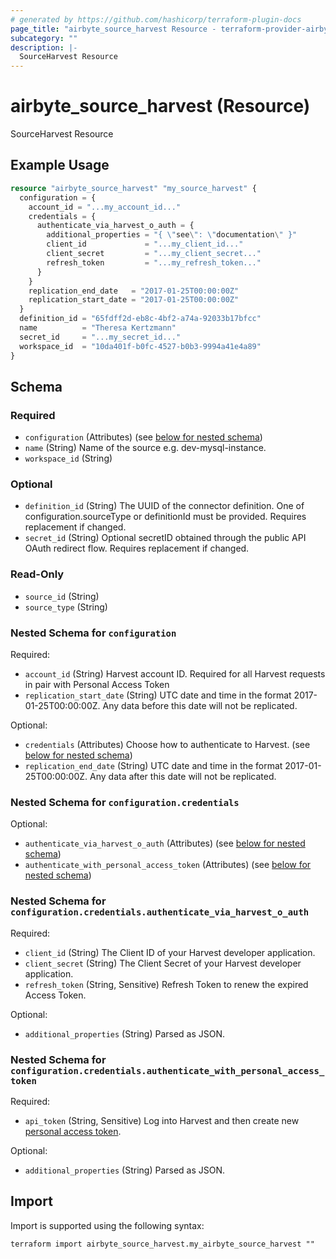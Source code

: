 ```yaml
---
# generated by https://github.com/hashicorp/terraform-plugin-docs
page_title: "airbyte_source_harvest Resource - terraform-provider-airbyte"
subcategory: ""
description: |-
  SourceHarvest Resource
---
```


# airbyte_source_harvest (Resource)

SourceHarvest Resource

## Example Usage

```terraform
resource "airbyte_source_harvest" "my_source_harvest" {
  configuration = {
    account_id = "...my_account_id..."
    credentials = {
      authenticate_via_harvest_o_auth = {
        additional_properties = "{ \"see\": \"documentation\" }"
        client_id             = "...my_client_id..."
        client_secret         = "...my_client_secret..."
        refresh_token         = "...my_refresh_token..."
      }
    }
    replication_end_date   = "2017-01-25T00:00:00Z"
    replication_start_date = "2017-01-25T00:00:00Z"
  }
  definition_id = "65fdff2d-eb8c-4bf2-a74a-92033b17bfcc"
  name          = "Theresa Kertzmann"
  secret_id     = "...my_secret_id..."
  workspace_id  = "10da401f-b0fc-4527-b0b3-9994a41e4a89"
}
```

<!-- schema generated by tfplugindocs -->
## Schema

### Required

- `configuration` (Attributes) (see [below for nested schema](#nestedatt--configuration))
- `name` (String) Name of the source e.g. dev-mysql-instance.
- `workspace_id` (String)

### Optional

- `definition_id` (String) The UUID of the connector definition. One of configuration.sourceType or definitionId must be provided. Requires replacement if changed.
- `secret_id` (String) Optional secretID obtained through the public API OAuth redirect flow. Requires replacement if changed.

### Read-Only

- `source_id` (String)
- `source_type` (String)

<a id="nestedatt--configuration"></a>
### Nested Schema for `configuration`

Required:

- `account_id` (String) Harvest account ID. Required for all Harvest requests in pair with Personal Access Token
- `replication_start_date` (String) UTC date and time in the format 2017-01-25T00:00:00Z. Any data before this date will not be replicated.

Optional:

- `credentials` (Attributes) Choose how to authenticate to Harvest. (see [below for nested schema](#nestedatt--configuration--credentials))
- `replication_end_date` (String) UTC date and time in the format 2017-01-25T00:00:00Z. Any data after this date will not be replicated.

<a id="nestedatt--configuration--credentials"></a>
### Nested Schema for `configuration.credentials`

Optional:

- `authenticate_via_harvest_o_auth` (Attributes) (see [below for nested schema](#nestedatt--configuration--credentials--authenticate_via_harvest_o_auth))
- `authenticate_with_personal_access_token` (Attributes) (see [below for nested schema](#nestedatt--configuration--credentials--authenticate_with_personal_access_token))

<a id="nestedatt--configuration--credentials--authenticate_via_harvest_o_auth"></a>
### Nested Schema for `configuration.credentials.authenticate_via_harvest_o_auth`

Required:

- `client_id` (String) The Client ID of your Harvest developer application.
- `client_secret` (String) The Client Secret of your Harvest developer application.
- `refresh_token` (String, Sensitive) Refresh Token to renew the expired Access Token.

Optional:

- `additional_properties` (String) Parsed as JSON.


<a id="nestedatt--configuration--credentials--authenticate_with_personal_access_token"></a>
### Nested Schema for `configuration.credentials.authenticate_with_personal_access_token`

Required:

- `api_token` (String, Sensitive) Log into Harvest and then create new <a href="https://id.getharvest.com/developers"> personal access token</a>.

Optional:

- `additional_properties` (String) Parsed as JSON.

## Import

Import is supported using the following syntax:

```shell
terraform import airbyte_source_harvest.my_airbyte_source_harvest ""
```
